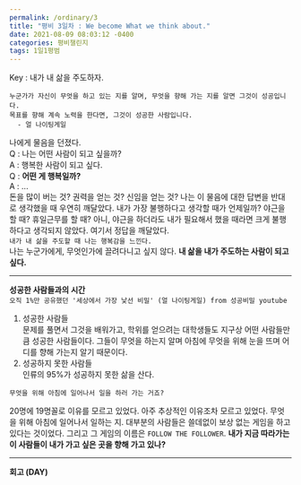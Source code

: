 ```yaml
---
permalink: /ordinary/3
title: "평비 3일차 : We become What we think about."
date: 2021-08-09 08:03:12 -0400
categories: 평비챌린지
tags: 1일1평범
---  
```

Key : 내가 내 삶을 주도하자.
```
누군가가 자신이 무엇을 하고 있는 지를 알며, 무엇을 향해 가는 지를 알면 그것이 성공입니다.
목표를 향해 계속 노력을 한다면, 그것이 성공한 사람입니다.
  - 얼 나이팅게일
```

나에게 물음을 던졌다.  
Q : 나는 어떤 사람이 되고 싶을까?  
A : 행복한 사람이 되고 싶다.  
Q : **어떤 게 행복일까?**  
A : ...  
돈을 많이 버는 것? 권력을 얻는 것? 신임을 얻는 것?
나는 이 물음에 대한 답변을 반대로 생각했을 때 우연히 깨달았다. 내가 가장 불행하다고 생각할 때가 언제일까? 야근을 할 때? 휴일근무를 할 때? 아니, 야근을 하더라도 내가 필요해서 했을 때라면 크게 불행하다고 생각되지 않았다. 여기서 정답을 깨달았다.  
`내가 내 삶을 주도할 때 나는 행복감을 느낀다.`  
나는 누군가에게, 무엇인가에 끌려다니고 싶지 않다. **내 삶을 내가 주도하는 사람이 되고 싶다.**

---
**성공한 사람들과의 시간**  
`오직 1%만 공유했던 '세상에서 가장 낯선 비밀' (얼 나이팅게일) from 성공비밀 youtube`  
1. 성공한 사람들  
문제를 풀면서 그것을 배워가고, 학위를 얻으려는 대학생들도 지구상 어떤 사람들만큼 성공한 사람들이다. 그들이 무엇을 하는지 알며 아침에 무엇을 위해 눈을 뜨며 어디를 향해 가는지 알기 때문이다.
2. 성공하지 못한 사람들  
인류의 95%가 성공하지 못한 삶을 산다.
```
무엇을 위해 아침에 일어나서 일을 하러 가는 거죠?
```
20명에 19명꼴로 이유를 모르고 있었다. 아주 추상적인 이유조차 모르고 있었다. 무엇을 위해 아침에 일어나서 일하는 지. 대부분의 사람들은 쓸데없이 보상 없는 게임을 하고 있다는 것이었다. 그리고 그 게임의 이름은 `FOLLOW THE FOLLOWER`. **내가 지금 따라가는 이 사람들이 내가 가고 싶은 곳을 향해 가고 있나?**

---
**회고 (DAY)**  
